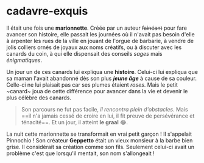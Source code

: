 # cadavre-exquis

Il était une fois une **marionnette**. Créée par un auteur ~~fainéant~~ pour fare avancer son histoire, elle passait les journées où il n'avait pas besoin d'elle à arpenter les rues de la ville en jouant de l'orgue de barbarie, à vendre de jolis colliers ornés de joyaux aux noms créatifs, ou à discuter avec les canards du coin, à qui elle dispensait des conseils *sages* mais *énigmatiques*. 

Un jour un de ces canards lui expliqua une **histoire**. Celui-ci lui expliqua que sa maman l'avait abandonné dès son plus **_jeune âge_** à cause de sa couleur. Celle-ci ne lui plaisait pas car ses plumes étaient _roses_. Mais le petit ~canard~ joua de cette différence pour avancer dans la vie et devenir le plus célèbre des canards. 

> Son parcours ne fut pas facile, _il rencontra plein d'obstacles_.
Mais ==il n'a jamais cessé de croire en lui, il fit preuve de persévérance et ténacité==.
Et un jour, il atteint **le graal** :joy:.
 
La nuit cette marionnette se transformait en vrai petit garçon ! Il s'appelait Pinnochio ! Son créateur **Geppetto** était un vieux monsieur à la barbe bien grise. Il considérait sa création comme son fils. Seulement celui-ci avait un problème c'est que lorsqu'il mentait, son nom s'allongeait !
